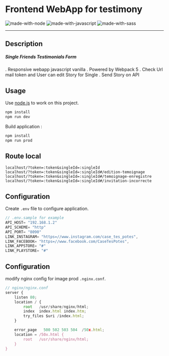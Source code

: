 
# Frontend WebApp for testimony
![made-with-node](https://img.shields.io/badge/Node.js-43853D?style=for-the-badge&logo=node.js&logoColor=white) ![made-with-javascript](https://img.shields.io/badge/JavaScript-323330?style=for-the-badge&logo=javascript&logoColor=F7DF1E) ![made-with-sass](	https://img.shields.io/badge/Sass-CC6699?style=for-the-badge&logo=sass&logoColor=white)  

---
## Description

##### Single Friends Testimonials Form
. Responsive webapp javascript vanilla
. Powered by Webpack 5
. Check Url mail token and User can edit Story for Single
. Send Story on API

## Usage 
Use [node.js](https://nodejs.org/en/download/) to work on this project.

```bash
npm install
npm run dev
```
Build application :

```bash
npm install
npm run prod
```

## Route local
``localhost/?token=:token&singleId=:singleId``  
``localhost/?token=:token&singleId=:singleId#/edition-temoignage``  
``localhost/?token=:token&singleId=:singleId#/temoignage-enregistre``  
``localhost/?token=:token&singleId=:singleId#/invitation-incorrecte``  

## Configuration
Create `.env` file to configure application.

```javascript
// .env.sample for example
API_HOST= "192.168.1.2"
API_SCHEME= "http"
API_PORT= "8090"
LINK_INSTAGRAM= "https=//www.instagram.com/case_tes_potes",
LINK_FACEBOOK= "https=//www.facebook.com/CaseTesPotes",
LINK_APPSTORE= "#"
LINK_PLAYSTORE= "#"
```

## Configuration
modify nginx config for image prod `.nginx.conf`.

```javascript
// nginx/nginx.conf
server {
    listen 80;
    location / {
        root   /usr/share/nginx/html;
        index  index.html index.htm;
        try_files $uri /index.html;               
    }

    error_page   500 502 503 504  /50x.html;
    location = /50x.html {
        root   /usr/share/nginx/html;
    }
}
```